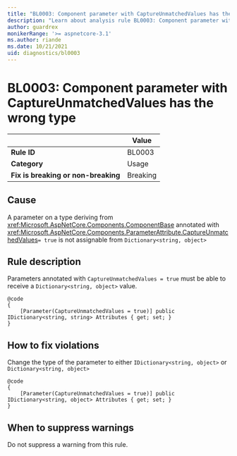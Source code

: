 ```yaml
---
title: "BL0003: Component parameter with CaptureUnmatchedValues has the wrong type"
description: "Learn about analysis rule BL0003: Component parameter with CaptureUnmatchedValues has the wrong type"
author: guardrex
monikerRange: '>= aspnetcore-3.1'
ms.author: riande
ms.date: 10/21/2021
uid: diagnostics/bl0003
---
```

# BL0003: Component parameter with CaptureUnmatchedValues has the wrong type

|                                     | Value    |
| -                                   | -        |
| **Rule ID**                         | BL0003   |
| **Category**                        | Usage    |
| **Fix is breaking or non-breaking** | Breaking |

## Cause

A parameter on a type deriving from <xref:Microsoft.AspNetCore.Components.ComponentBase> annotated with <xref:Microsoft.AspNetCore.Components.ParameterAttribute.CaptureUnmatchedValues>`= true` is not assignable from `Dictionary<string, object>`

## Rule description

Parameters annotated with `CaptureUnmatchedValues = true` must be able to receive a `Dictionary<string, object>` value.

```razor
@code
{
    [Parameter(CaptureUnmatchedValues = true)] public IDictionary<string, string> Attributes { get; set; }
}
```

## How to fix violations

Change the type of the parameter to either `IDictionary<string, object>` or `Dictionary<string, object>`

```razor
@code
{
    [Parameter(CaptureUnmatchedValues = true)] public IDictionary<string, object> Attributes { get; set; }
}
```

## When to suppress warnings

Do not suppress a warning from this rule.
